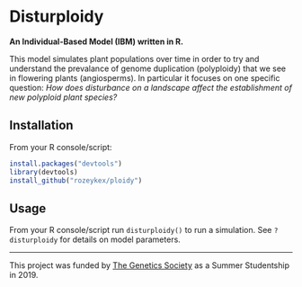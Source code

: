 # Disturploidy

**An Individual-Based Model (IBM) written in R.**

This model simulates plant populations over time in order to try and understand the prevalance of genome duplication (polyploidy) that we see in flowering plants (angiosperms). In particular it focuses on one specific question: *How does disturbance on a landscape affect the establishment of new polyploid plant species?*

## Installation

From your R console/script:

```R
install.packages("devtools")
library(devtools)
install_github("rozeykex/ploidy")
```

## Usage

From your R console/script run `disturploidy()` to run a simulation. See `?disturploidy` for details on model parameters.

---

This project was funded by [The Genetics Society](http://www.genetics.org.uk/) as a Summer Studentship in 2019.
